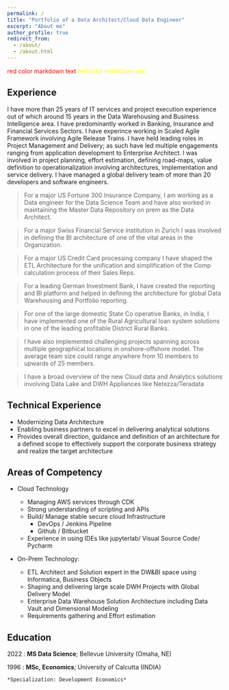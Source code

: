 ```yaml
---
permalink: /
title: "Portfolio of a Data Architect/Cloud Data Engineer"
excerpt: "About me"
author_profile: true
redirect_from: 
  - /about/
  - /about.html
---
```

<style>
red { color: red }
yellow { color: yellow }
</style>

<red> red color markdown text</red>
<yellow> red color markdown text</yellow>

Experience
----------
I have more than 25 years of IT services and project execution experience out of which around 15 years in the Data Warehousing and Business Intelligence area. I have predominantly worked in Banking, Insurance and Financial Services Sectors. I have experince working in Scaled Agile Framework involving Agile Release Trains.
I have held leading roles in Project Management and Delivery; as such have led multiple engagements ranging from application development to Enterprise Architect. I was involved in project planning, effort estimation, defining road-maps, value definition to operationalization involving architectures, implementation and service delivery. I have managed a global delivery team of more than 20 developers and software engineers.

> For a major US Fortune 300 Insurance Company, I am working as a Data engineer for the Data Science Team and have also worked in maintaining the Master Data Repository on prem as the Data Architect.

> For a major Swiss Financial Service institution in Zurich I was involved in defining the BI architecture of one of the vital areas in the Organization.

> For a major US Credit Card processing company  I have shaped the ETL Architecture for the unification and simplification of the Comp calculation process of their Sales Reps.

> For a leading German Investment Bank, I have created the reporting and BI platform and helped in defining the architecture for global Data Warehousing and Portfolio reporting.

> For one of the large domestic State Co operative Banks, in India, I have implemented one of the Rural Agricultural loan system solutions in one of the leading profitable District Rural Banks. 

> I have also implemented challenging projects spanning across multiple geographical locations in onshore-offshore model. The average team size could range anywhere from 10 members to upwards of 25 members.

> I have a broad overview of the new Cloud data and Analytics solutions involving Data Lake and DWH Appliances like Netezza/Teradata


Technical Experience
--------------------
* Modernizing Data Architecture
* Enabling business partners to excel in delivering analytical solutions
* Provides overall direction, guidance and definition of an architecture for a defined scope to effectively support the corporate business strategy and realize the target architecture

Areas of Competency
----------------------------------------

* Cloud Technology
    * Managing AWS services through CDK 
    * Strong understanding of scripting and APIs
    * Build/ Manage stable secure cloud Infrastructure 
        * DevOps / Jenkins Pipeline
        * Github / Bitbucket
    * Experience in using IDEs like jupyterlab/ Visual Source Code/ Pycharm
    
* On-Prem Technology:

     * ETL Architect and Solution expert in the DW&BI space using Informatica, Business Objects
     * Shaping and delivering large scale DWH Projects with Global Delivery Model
     * Enterprise Data Warehouse Solution Architecture including Data Vault and Dimensional Modeling
     * Requirements gathering and Effort estimation 

Education
---------

2022
:   **MS Data Science**; Bellevue University (Omaha, NE)

1996
:   **MSc, Economics**; University of Calcutta (INDIA)

    *Specialization: Development Economics*
